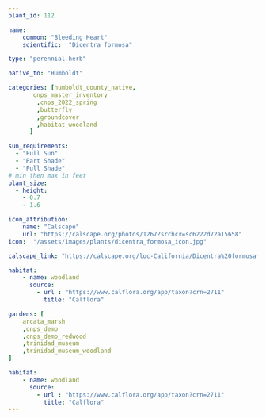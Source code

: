 ```yaml
---
plant_id: 112

name: 
    common: "Bleeding Heart"  
    scientific:  "Dicentra formosa"                                       

type: "perennial herb"

native_to: "Humboldt"

categories: [humboldt_county_native,
       cnps_master_inventory
        ,cnps_2022_spring
        ,butterfly
        ,groundcover
        ,habitat_woodland
      ]

sun_requirements:
  - "Full Sun"
  - "Part Shade"
  - "Full Shade"
# min then max in feet
plant_size:
  - height: 
    - 0.7
    - 1.6

icon_attribution: 
    name: "Calscape"
    url: "https://calscape.org/photos/1267?srchcr=sc6222d72a15658"
icon:  "/assets/images/plants/dicentra_formosa_icon.jpg"

calscape_link: "https://calscape.org/loc-California/Dicentra%20formosa(%20)"

habitat: 
    - name: woodland
      source: 
        - url : "https://www.calflora.org/app/taxon?crn=2711"
          title: "Calflora"

gardens: [ 
    arcata_marsh
    ,cnps_demo
    ,cnps_demo_redwood
    ,trinidad_museum
    ,trinidad_museum_woodland
]

habitat: 
    - name: woodland
      source: 
        - url : "https://www.calflora.org/app/taxon?crn=2711"
          title: "Calflora"
---
```

